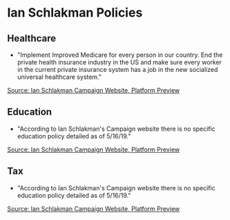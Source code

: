 # Ian Schlakman Policies

## Healthcare
* "Implement Improved Medicare for every person in our country. End the private health insurance industry in the US and make sure every worker in the current private insurance system has a job in the new socialized universal healthcare system."

[Source: Ian Schlakman Campaign Website, Platform Preview](https://www.schlakman.com/platform)

## Education
* "According to Ian Schlakman's Campaign website there is no specific education policy detailed as of 5/16/19."

[Source: Ian Schlakman Campaign Website, Platform Preview](https://www.schlakman.com/platform)

## Tax
* "According to Ian Schlakman's Campaign website there is no specific education policy detailed as of 5/16/19."

[Source: Ian Schlakman Campaign Website, Platform Preview](https://www.schlakman.com/platform)

